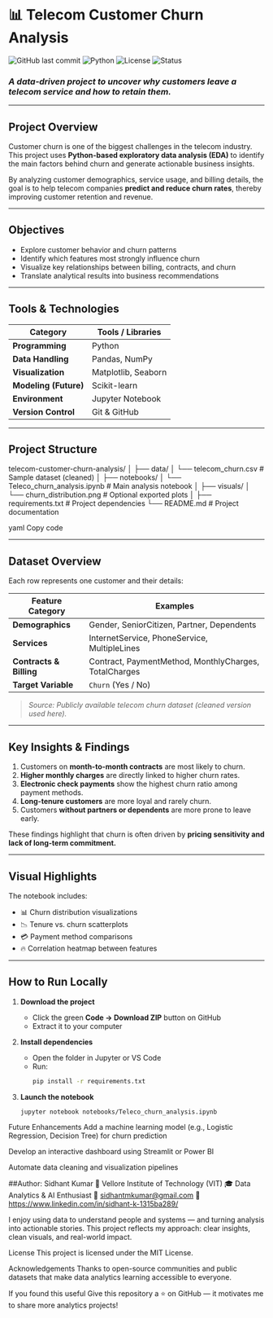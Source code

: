 
# 📊 Telecom Customer Churn Analysis

![GitHub last commit](https://img.shields.io/github/last-commit/sidhantmkumar/telecom-customer-churn-analysis?color=blue)
![Python](https://img.shields.io/badge/Python-3.10+-yellow)
![License](https://img.shields.io/badge/License-MIT-green)
![Status](https://img.shields.io/badge/Status-Completed-brightgreen)

### _A data-driven project to uncover why customers leave a telecom service and how to retain them._

---

## Project Overview

Customer churn is one of the biggest challenges in the telecom industry.  
This project uses **Python-based exploratory data analysis (EDA)** to identify the main factors behind churn and generate actionable business insights.

By analyzing customer demographics, service usage, and billing details, the goal is to help telecom companies **predict and reduce churn rates**, thereby improving customer retention and revenue.

---

## Objectives

- Explore customer behavior and churn patterns  
- Identify which features most strongly influence churn  
- Visualize key relationships between billing, contracts, and churn  
- Translate analytical results into business recommendations  

---

##  Tools & Technologies

| Category | Tools / Libraries |
|-----------|------------------|
| **Programming** | Python |
| **Data Handling** | Pandas, NumPy |
| **Visualization** | Matplotlib, Seaborn |
| **Modeling (Future)** | Scikit-learn |
| **Environment** | Jupyter Notebook |
| **Version Control** | Git & GitHub |

---

##  Project Structure

telecom-customer-churn-analysis/
│
├── data/
│ └── telecom_churn.csv # Sample dataset (cleaned)
│
├── notebooks/
│ └── Teleco_churn_analysis.ipynb # Main analysis notebook
│
├── visuals/
│ └── churn_distribution.png # Optional exported plots
│
├── requirements.txt # Project dependencies
└── README.md # Project documentation

yaml
Copy code

---

##  Dataset Overview

Each row represents one customer and their details:

| Feature Category | Examples |
|------------------|-----------|
| **Demographics** | Gender, SeniorCitizen, Partner, Dependents |
| **Services** | InternetService, PhoneService, MultipleLines |
| **Contracts & Billing** | Contract, PaymentMethod, MonthlyCharges, TotalCharges |
| **Target Variable** | `Churn` (Yes / No) |

> _Source: Publicly available telecom churn dataset (cleaned version used here)._

---

##  Key Insights & Findings

1. Customers on **month-to-month contracts** are most likely to churn.  
2. **Higher monthly charges** are directly linked to higher churn rates.  
3. **Electronic check payments** show the highest churn ratio among payment methods.  
4. **Long-tenure customers** are more loyal and rarely churn.  
5. Customers **without partners or dependents** are more prone to leave early.

These findings highlight that churn is often driven by **pricing sensitivity and lack of long-term commitment.**

---

##  Visual Highlights

The notebook includes:
- 📊 Churn distribution visualizations  
- 📉 Tenure vs. churn scatterplots  
- 💳 Payment method comparisons  
- 🔥 Correlation heatmap between features  

---

##  How to Run Locally

1. **Download the project**
   - Click the green **Code → Download ZIP** button on GitHub  
   - Extract it to your computer

2. **Install dependencies**
   - Open the folder in Jupyter or VS Code  
   - Run:
     ```bash
     pip install -r requirements.txt
     ```

3. **Launch the notebook**
   ```bash
   jupyter notebook notebooks/Teleco_churn_analysis.ipynb
 Future Enhancements
Add a machine learning model (e.g., Logistic Regression, Decision Tree) for churn prediction

Develop an interactive dashboard using Streamlit or Power BI

Automate data cleaning and visualization pipelines

##Author:
Sidhant Kumar
📍 Vellore Institute of Technology (VIT)
🎓 Data Analytics & AI Enthusiast
📧 sidhantmkumar@gmail.com
🔗 https://www.linkedin.com/in/sidhant-k-1315ba289/

I enjoy using data to understand people and systems — and turning analysis into actionable stories. This project reflects my approach: clear insights, clean visuals, and real-world impact.

 License
This project is licensed under the MIT License.

 Acknowledgements
Thanks to open-source communities and public datasets that make data analytics learning accessible to everyone.

If you found this useful
Give this repository a ⭐ on GitHub — it motivates me to share more analytics projects!

